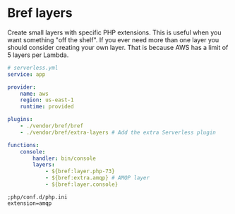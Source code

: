 # Bref layers

Create small layers with specific PHP extensions. This is useful when you want something "off the shelf". 
If you ever need more than one layer you should consider creating your own layer. That is because AWS has
a limit of 5 layers per Lambda. 

```yaml
# serverless.yml
service: app

provider:
    name: aws
    region: us-east-1
    runtime: provided

plugins:
    - ./vendor/bref/bref
    - ./vendor/bref/extra-layers # Add the extra Serverless plugin

functions:
    console:
        handler: bin/console
        layers:
            - ${bref:layer.php-73} 
            - ${bref:extra.amqp} # AMQP layer
            - ${bref:layer.console}
```

```
;php/conf.d/php.ini
extension=amqp
```
